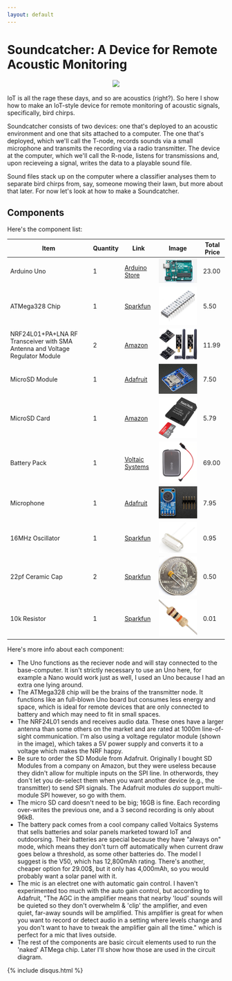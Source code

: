 ```yaml
---
layout: default
---
```


# Soundcatcher: A Device for Remote Acoustic Monitoring

<center><img src="soundcatcher-v1/banner.png"></center>

IoT is all the rage these days, and so are acoustics (right?).  So here I show how to make an IoT-style device for remote monitoring of acoustic signals, specifically, bird chirps.

Soundcatcher consists of two devices: one that's deployed to an acoustic environment and one that sits attached to a computer.  The one that's deployed, which we'll call the T-node, records sounds via a small microphone and transmits the recording via a radio transmitter.  The device at the computer, which we'll call the R-node, listens for transmissions and, upon recieveing a signal, writes the data to a playable sound file.

Sound files stack up on the computer where a classifier analyses them to separate bird chirps from, say, someone mowing their lawn, but more about that later.  For now let's look at how to make a Soundcatcher.

## Components

Here's the component list:

| Item                                                         | Quantity | Link                                                         | Image                                               | Total Price |
| ------------------------------------------------------------ | -------- | ------------------------------------------------------------ | --------------------------------------------------- | ----------- |
| Arduino Uno                                                  | 1        | [Arduino Store](https://store.arduino.cc/usa/arduino-uno-rev3) | ![uno_image](soundcatcher-v1/uno.jpg)               | 23.00       |
| ATMega328 Chip                                               | 1        | [Sparkfun](https://www.sparkfun.com/products/10524)          | ![atmega328_image](soundcatcher-v1/atmega328.jpg)   | 5.50        |
| NRF24L01+PA+LNA RF Transceiver with SMA Antenna and Voltage Regulator Module | 2        | [Amazon](https://www.amazon.com/WayinTop-NRF24L01-Transceiver-Wireless-Regulator/dp/B07PBBC4H9/ref=cm_cr_arp_d_product_sims?ie=UTF8) | ![nrf_image](soundcatcher-v1/nRF.jpg)               | 11.99       |
| MicroSD Module                                               | 1        | [Adafruit](https://www.adafruit.com/product/254)             | ![sd_image](soundcatcher-v1/sd-module.jpg)          | 7.50        |
| MicroSD Card                                                 | 1        | [Amazon](https://www.amazon.com/Sandisk-Ultra-Micro-UHS-I-Adapter/dp/B073K14CVB/ref=sxin_2_ac_d_pm?ac_md=1-0-VW5kZXIgJDg%3D-ac_d_pm&cv_ct_cx=16gb+micro+sd+card&dchild=1&keywords=16gb+micro+sd+card&pd_rd_i=B073K14CVB&pd_rd_r=d1995db6-767f-426b-9e24-f141fb565686&pd_rd_w=ktMre&pd_rd_wg=0eDGa&pf_rd_p=0e223c60-bcf8-4663-98f3-da892fbd4372&pf_rd_r=0E6KJKY1BB8H0BDX6ERF&psc=1&qid=1585247378&s=electronics) | ![sd-card_image](soundcatcher-v1/sd-card.jpg)       | 5.79        |
| Battery Pack                                                 | 1        | [Voltaic Systems](https://voltaicsystems.com/v50/)           | ![battery_image](soundcatcher-v1/battery.png)       | 69.00       |
| Microphone                                                   | 1        | [Adafruit](https://www.adafruit.com/product/1713)            | ![mic_image](soundcatcher-v1/mic.png)               | 7.95        |
| 16MHz Oscillator                                             | 1        | [Sparkfun](https://www.sparkfun.com/products/536)            | ![oscillator_image](soundcatcher-v1/oscillator.png) | 0.95        |
| 22pf Ceramic Cap                                             | 2        | [Sparkfun](https://www.sparkfun.com/products/8571)           | ![cap_pic](soundcatcher-v1/22pfcap.png)             | 0.50        |
| 10k Resistor                                                 | 1        | [Sparkfun](https://www.sparkfun.com/products/10969)          | ![resistor_pic](soundcatcher-v1/resistor.png)       | 0.01        |

Here's more info about each component:

- The Uno functions as the reciever node and will stay connected to the base-computer.  It isn't strictly necessary to use an Uno here, for example a Nano would work just as well, I used an Uno because I had an extra one lying around.
- The ATMega328 chip will be the brains of the transmitter node.  It functions like an full-blown Uno board but consumes less energy and space, which is ideal for remote devices that are only connected to battery and which may need to fit in small spaces.
- The NRF24L01 sends and receives audio data.  These ones have a larger antenna than some others on the market and are rated at 1000m line-of-sight communication.  I'm also using a voltage regulator module (shown in the image), which takes a 5V power supply and converts it to a voltage which makes the NRF happy.
- Be sure to order the SD Module from Adafruit.  Originally I bought SD Modules from a company on Amazon, but they were useless because they didn't allow for multiple inputs on the SPI line.  In otherwords, they don't let you de-select them when you want another device (e.g., the transmitter) to send SPI signals.  The Adafruit modules _do_ support multi-module SPI however, so go with them.
- The micro SD card doesn't need to be big; 16GB is fine.  Each recording over-writes the previous one, and a 3 second recording is only about 96kB.
- The battery pack comes from a cool company called Voltaics Systems that sells batteries and solar panels marketed toward IoT and outdoorsing. Their batteries are special because they have "always on" mode, which means they don't turn off automatically when current draw goes below a threshold, as some other batteries do.  The model I suggest is the V50, which has 12,800mAh rating.  There's another, cheaper option for 29.00$, but it only has 4,000mAh, so you would probably want a solar panel with it.
- The mic is an electret one with automatic gain control.  I haven't experimented too much with the auto gain control, but according to Adafruit, "The AGC in the amplifier means that nearby 'loud' sounds will be quieted so they don't overwhelm & 'clip' the amplifier, and even quiet,  far-away sounds will be amplified. This amplifier is great for when you  want to record or detect audio in a setting where levels change and you don't want to have to tweak the amplifier gain all the time."  which is perfect for a mic that lives outside.
- The rest of the components are basic circuit elements used to run the 'naked' ATMega chip.  Later I'll show how those are used in the circuit diagram.

{% include disqus.html %}

